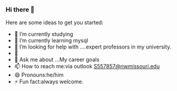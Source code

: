 ### Hi there 👋

<!--
**sumanthreddy76/sumanthreddy76** is a ✨ _special_ ✨ repository because its `README.md` (this file) appears on your GitHub profile.
-->
Here are some ideas to get you started:

- 🔭 I’m currently studying 
- 🌱 I’m currently learning mysql
- 👯 I’m looking for help with ....expert professors in my university.
- 🤔 
- 💬 Ask me about ...My career goals
- 📫 How to reach me:via outlook S557857@nwmissouri.edu
- 😄 Pronouns:he/him
- ⚡ Fun fact:always welcome.

